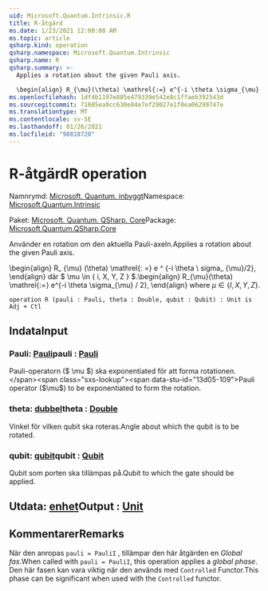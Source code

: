 ```yaml
---
uid: Microsoft.Quantum.Intrinsic.R
title: R-åtgärd
ms.date: 1/23/2021 12:00:00 AM
ms.topic: article
qsharp.kind: operation
qsharp.namespace: Microsoft.Quantum.Intrinsic
qsharp.name: R
qsharp.summary: >-
  Applies a rotation about the given Pauli axis.

  \begin{align} R_{\mu}(\theta) \mathrel{:=} e^{-i \theta \sigma_{\mu} / 2}, \end{align} where $\mu \in \{I, X, Y, Z\}$.
ms.openlocfilehash: 1df4b1197e885e479339e542e8c1ffaeb392543d
ms.sourcegitcommit: 71605ea9cc630e84e7ef29027e1f0ea06299747e
ms.translationtype: MT
ms.contentlocale: sv-SE
ms.lasthandoff: 01/26/2021
ms.locfileid: "98818720"
---
```

# <a name="r-operation"></a><span data-ttu-id="13d05-102">R-åtgärd</span><span class="sxs-lookup"><span data-stu-id="13d05-102">R operation</span></span>

<span data-ttu-id="13d05-103">Namnrymd: [Microsoft. Quantum. inbyggt](xref:Microsoft.Quantum.Intrinsic)</span><span class="sxs-lookup"><span data-stu-id="13d05-103">Namespace: [Microsoft.Quantum.Intrinsic](xref:Microsoft.Quantum.Intrinsic)</span></span>

<span data-ttu-id="13d05-104">Paket: [Microsoft. Quantum. QSharp. Core](https://nuget.org/packages/Microsoft.Quantum.QSharp.Core)</span><span class="sxs-lookup"><span data-stu-id="13d05-104">Package: [Microsoft.Quantum.QSharp.Core](https://nuget.org/packages/Microsoft.Quantum.QSharp.Core)</span></span>


<span data-ttu-id="13d05-105">Använder en rotation om den aktuella Pauli-axeln.</span><span class="sxs-lookup"><span data-stu-id="13d05-105">Applies a rotation about the given Pauli axis.</span></span>

<span data-ttu-id="13d05-106">\begin{align} R_ {\mu} (\theta) \mathrel{: =} e ^ {-i \theta \ sigma_ {\mu}/2}, \end{align} där $ \mu \in \{ i, X, Y, Z \} $.</span><span class="sxs-lookup"><span data-stu-id="13d05-106">\begin{align} R_{\mu}(\theta) \mathrel{:=} e^{-i \theta \sigma_{\mu} / 2}, \end{align} where $\mu \in \{I, X, Y, Z\}$.</span></span>

```qsharp
operation R (pauli : Pauli, theta : Double, qubit : Qubit) : Unit is Adj + Ctl
```


## <a name="input"></a><span data-ttu-id="13d05-107">Indata</span><span class="sxs-lookup"><span data-stu-id="13d05-107">Input</span></span>

### <a name="pauli--pauli"></a><span data-ttu-id="13d05-108">Pauli: [Pauli](xref:microsoft.quantum.lang-ref.pauli)</span><span class="sxs-lookup"><span data-stu-id="13d05-108">pauli : [Pauli](xref:microsoft.quantum.lang-ref.pauli)</span></span>

<span data-ttu-id="13d05-109">Pauli-operatorn ($ \mu $) ska exponentiated för att forma rotationen.</span><span class="sxs-lookup"><span data-stu-id="13d05-109">Pauli operator ($\mu$) to be exponentiated to form the rotation.</span></span>


### <a name="theta--double"></a><span data-ttu-id="13d05-110">theta: [dubbel](xref:microsoft.quantum.lang-ref.double)</span><span class="sxs-lookup"><span data-stu-id="13d05-110">theta : [Double](xref:microsoft.quantum.lang-ref.double)</span></span>

<span data-ttu-id="13d05-111">Vinkel för vilken qubit ska roteras.</span><span class="sxs-lookup"><span data-stu-id="13d05-111">Angle about which the qubit is to be rotated.</span></span>


### <a name="qubit--qubit"></a><span data-ttu-id="13d05-112">qubit: [qubit](xref:microsoft.quantum.lang-ref.qubit)</span><span class="sxs-lookup"><span data-stu-id="13d05-112">qubit : [Qubit](xref:microsoft.quantum.lang-ref.qubit)</span></span>

<span data-ttu-id="13d05-113">Qubit som porten ska tillämpas på.</span><span class="sxs-lookup"><span data-stu-id="13d05-113">Qubit to which the gate should be applied.</span></span>



## <a name="output--unit"></a><span data-ttu-id="13d05-114">Utdata: [enhet](xref:microsoft.quantum.lang-ref.unit)</span><span class="sxs-lookup"><span data-stu-id="13d05-114">Output : [Unit](xref:microsoft.quantum.lang-ref.unit)</span></span>



## <a name="remarks"></a><span data-ttu-id="13d05-115">Kommentarer</span><span class="sxs-lookup"><span data-stu-id="13d05-115">Remarks</span></span>

<span data-ttu-id="13d05-116">När den anropas `pauli = PauliI` , tillämpar den här åtgärden en *Global fas*.</span><span class="sxs-lookup"><span data-stu-id="13d05-116">When called with `pauli = PauliI`, this operation applies a *global phase*.</span></span> <span data-ttu-id="13d05-117">Den här fasen kan vara viktig när den används med `Controlled` Functor.</span><span class="sxs-lookup"><span data-stu-id="13d05-117">This phase can be significant when used with the `Controlled` functor.</span></span>